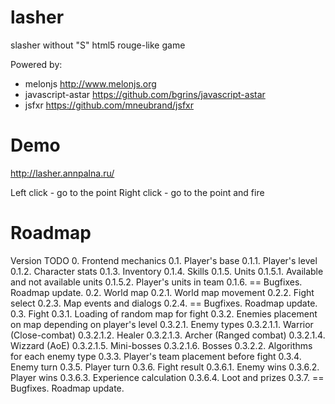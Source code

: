 lasher
======

slasher without "S"
html5 rouge-like game

Powered by:
- melonjs http://www.melonjs.org
- javascript-astar https://github.com/bgrins/javascript-astar
- jsfxr https://github.com/mneubrand/jsfxr

Demo
====

http://lasher.annpalna.ru/

Left click - go to the point
Right click - go to the point and fire

Roadmap
=======
Version     TODO
0.          Frontend mechanics
0.1.        Player's base
0.1.1.      Player's level
0.1.2.      Character stats
0.1.3.      Inventory
0.1.4.      Skills
0.1.5.      Units
0.1.5.1.    Available and not available units
0.1.5.2.    Player's units in team
0.1.6.      == Bugfixes. Roadmap update.
0.2.        World map
0.2.1.      World map movement
0.2.2.      Fight select
0.2.3.      Map events and dialogs
0.2.4.      == Bugfixes. Roadmap update.
0.3.        Fight
0.3.1.      Loading of random map for fight
0.3.2.      Enemies placement on map depending on player's level
0.3.2.1.    Enemy types
0.3.2.1.1.  Warrior (Close-combat)
0.3.2.1.2.  Healer
0.3.2.1.3.  Archer (Ranged combat)
0.3.2.1.4.  Wizzard (AoE)
0.3.2.1.5.  Mini-bosses
0.3.2.1.6.  Bosses
0.3.2.2.    Algorithms for each enemy type
0.3.3.      Player's team placement before fight
0.3.4.      Enemy turn
0.3.5.      Player turn
0.3.6.      Fight result
0.3.6.1.    Enemy wins
0.3.6.2.    Player wins
0.3.6.3.    Experience calculation
0.3.6.4.    Loot and prizes
0.3.7.      == Bugfixes. Roadmap update.
